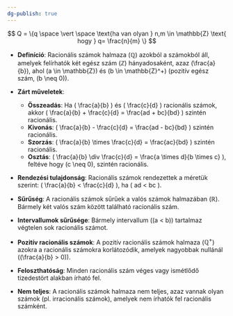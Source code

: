 ```yaml
---
dg-publish: true
---
```

$$
Q = \{q \space \vert \space \text{ha van olyan } n,m \in \mathbb{Z} \text{ hogy } q= \frac{n}{m} \}
$$

- **Definíció**: Racionális számok halmaza ($\mathbb{Q}$) azokból a számokból áll, amelyek felírhatók két egész szám ($\mathbb{Z}$) hányadosaként, azaz \(\frac{a}{b}\), ahol \(a \in \mathbb{Z}\) és \(b \in \mathbb{Z}^+\) (pozitív egész szám, \(b \neq 0\)).

- **Zárt műveletek**:
  - **Összeadás**: Ha \( \frac{a}{b} \) és \( \frac{c}{d} \) racionális számok, akkor \( \frac{a}{b} + \frac{c}{d} = \frac{ad + bc}{bd} \) szintén racionális.
  - **Kivonás**: \( \frac{a}{b} - \frac{c}{d} = \frac{ad - bc}{bd} \) szintén racionális.
  - **Szorzás**: \( \frac{a}{b} \times \frac{c}{d} = \frac{ac}{bd} \) szintén racionális.
  - **Osztás**: \( \frac{a}{b} \div \frac{c}{d} = \frac{a \times d}{b \times c} \), feltéve hogy \(c \neq 0\), szintén racionális.

- **Rendezési tulajdonság**: Racionális számok rendezettek a méretük szerint: \( \frac{a}{b} < \frac{c}{d} \), ha \( ad < bc \).

- **Sűrűség**: A racionális számok sűrűek a valós számok halmazában ($\mathbb{R}$). Bármely két valós szám között található racionális szám.

- **Intervallumok sűrűsége**: Bármely intervallum (\(a < b\)) tartalmaz végtelen sok racionális számot.

- **Pozitív racionális számok**: A pozitív racionális számok halmaza ($\mathbb{Q}^+$) azokra a racionális számokra korlátozódik, amelyek nagyobbak nullánál (\(\frac{a}{b} > 0\)).

- **Feloszthatóság**: Minden racionális szám véges vagy ismétlődő tizedestört alakban írható fel.

- **Nem teljes**: A racionális számok halmaza nem teljes, azaz vannak olyan számok (pl. irracionális számok), amelyek nem írhatók fel racionális számként.